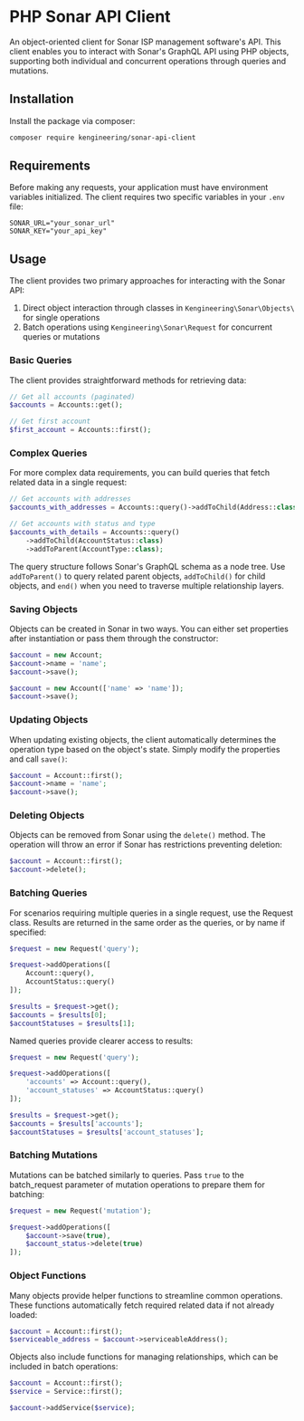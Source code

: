 # PHP Sonar API Client

An object-oriented client for Sonar ISP management software's API. This client enables you to interact with Sonar's GraphQL API using PHP objects, supporting both individual and concurrent operations through queries and mutations.

## Installation

Install the package via composer:

```bash
composer require kengineering/sonar-api-client
```

## Requirements

Before making any requests, your application must have environment variables initialized. The client requires two specific variables in your `.env` file:

```env
SONAR_URL="your_sonar_url"
SONAR_KEY="your_api_key"
```

## Usage

The client provides two primary approaches for interacting with the Sonar API:

1. Direct object interaction through classes in `Kengineering\Sonar\Objects\` for single operations
2. Batch operations using `Kengineering\Sonar\Request` for concurrent queries or mutations

### Basic Queries

The client provides straightforward methods for retrieving data:

```php
// Get all accounts (paginated)
$accounts = Accounts::get();

// Get first account
$first_account = Accounts::first();
```

### Complex Queries

For more complex data requirements, you can build queries that fetch related data in a single request:

```php
// Get accounts with addresses
$accounts_with_addresses = Accounts::query()->addToChild(Address::class);

// Get accounts with status and type
$accounts_with_details = Accounts::query()
    ->addToChild(AccountStatus::class)
    ->addToParent(AccountType::class);
```

The query structure follows Sonar's GraphQL schema as a node tree. Use `addToParent()` to query related parent objects, `addToChild()` for child objects, and `end()` when you need to traverse multiple relationship layers.

### Saving Objects

Objects can be created in Sonar in two ways. You can either set properties after instantiation or pass them through the constructor:

```php
$account = new Account;
$account->name = 'name';
$account->save();

$account = new Account(['name' => 'name']);
$account->save();
```

### Updating Objects

When updating existing objects, the client automatically determines the operation type based on the object's state. Simply modify the properties and call `save()`:

```php
$account = Account::first();
$account->name = 'name';
$account->save();
```

### Deleting Objects

Objects can be removed from Sonar using the `delete()` method. The operation will throw an error if Sonar has restrictions preventing deletion:

```php
$account = Account::first();
$account->delete();
```

### Batching Queries

For scenarios requiring multiple queries in a single request, use the Request class. Results are returned in the same order as the queries, or by name if specified:

```php
$request = new Request('query');

$request->addOperations([
    Account::query(),
    AccountStatus::query()
]);

$results = $request->get();
$accounts = $results[0];
$accountStatuses = $results[1];
```

Named queries provide clearer access to results:

```php
$request = new Request('query');

$request->addOperations([
    'accounts' => Account::query(),
    'account_statuses' => AccountStatus::query()
]);

$results = $request->get();
$accounts = $results['accounts'];
$accountStatuses = $results['account_statuses'];
```

### Batching Mutations

Mutations can be batched similarly to queries. Pass `true` to the batch_request parameter of mutation operations to prepare them for batching:

```php
$request = new Request('mutation');

$request->addOperations([
    $account->save(true),
    $account_status->delete(true)
]);
```

### Object Functions

Many objects provide helper functions to streamline common operations. These functions automatically fetch required related data if not already loaded:

```php
$account = Account::first();
$serviceable_address = $account->serviceableAddress();
```

Objects also include functions for managing relationships, which can be included in batch operations:

```php
$account = Account::first();
$service = Service::first();

$account->addService($service);
```
